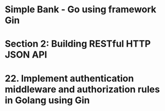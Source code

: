 # Simple Bank - Go using framework Gin

# Section 2: Building RESTful HTTP JSON API

# 22. Implement authentication middleware and authorization rules in Golang using Gin
